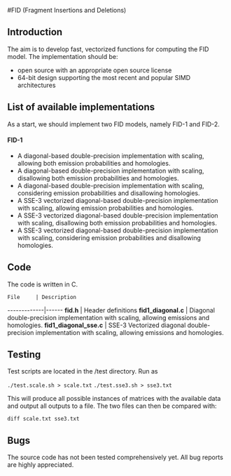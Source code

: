 #FID (Fragment Insertions and Deletions)

## Introduction

The aim is to develop fast, vectorized functions for computing the FID model. The implementation should be:

* open source with an appropriate open source license
* 64-bit design supporting the most recent and popular SIMD architectures

## List of available implementations

As a start, we should implement two FID models, namely FID-1 and FID-2.

#### FID-1

* A diagonal-based double-precision implementation with scaling, allowing both emission probabilities and homologies.
* A diagonal-based double-precision implementation with scaling, disallowing both emission probabilities and homologies.
* A diagonal-based double-precision implementation with scaling, considering emission probabilities and disallowing homologies.
* A SSE-3 vectorized diagonal-based double-precision implementation with scaling, allowing emission probabilities and homologies.
* A SSE-3 vectorized diagonal-based double-precision implementation with scaling, disallowing both emission probabilities and homologies.
* A SSE-3 vectorized diagonal-based double-precision implementation with scaling, considering emission probabilities and disallowing homologies.

## Code

The code is written in C. 

    File     | Description
-------------|------
**fid.h** | Header definitions
**fid1_diagonal.c** | Diagonal double-precision implementation with scaling, allowing emissions and homologies.
**fid1_diagonal_sse.c** | SSE-3 Vectorized diagonal double-precision implementation with scaling, allowing emissions and homologies.

## Testing

Test scripts are located in the /test directory. Run as

`./test.scale.sh > scale.txt`
`./test.sse3.sh > sse3.txt`

This will produce all possible instances of matrices with the available data and output all outputs to a file. The two files can then be compared with:

`diff scale.txt sse3.txt`

## Bugs

The source code has not been tested comprehensively yet. All bug reports are highly appreciated.
